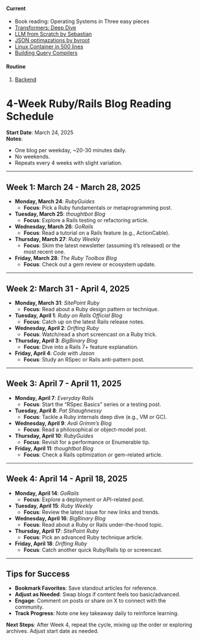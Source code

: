#### Current
* Book reading: Operating Systems in Three easy pieces
* [Transformers: Deep Dive](https://www.brandonrohrer.com/transformers#second_order_skips)
* [LLM from Scratch by Sebastian](https://github.com/rasbt/LLMs-from-scratch)
* [JSON optimazations by byroot](https://byroot.github.io/)
* [Linux Container in 500 lines](https://blog.lizzie.io/linux-containers-in-500-loc.html)
* [Building Query Compilers](https://pi3.informatik.uni-mannheim.de/~moer/querycompiler.pdf)

#### Routine

1. [Backend](/backend.md)

# 4-Week Ruby/Rails Blog Reading Schedule
**Start Date**: March 24, 2025  
**Notes**:  
- One blog per weekday, ~20-30 minutes daily.  
- No weekends.  
- Repeats every 4 weeks with slight variation.

---

## Week 1: March 24 - March 28, 2025
- **Monday, March 24**: *RubyGuides*  
  - **Focus**: Pick a Ruby fundamentals or metaprogramming post.  
- **Tuesday, March 25**: *thoughtbot Blog*  
  - **Focus**: Explore a Rails testing or refactoring article.  
- **Wednesday, March 26**: *GoRails*  
  - **Focus**: Read a tutorial on a Rails feature (e.g., ActionCable).  
- **Thursday, March 27**: *Ruby Weekly*  
  - **Focus**: Skim the latest newsletter (assuming it’s released) or the most recent one.  
- **Friday, March 28**: *The Ruby Toolbox Blog*  
  - **Focus**: Check out a gem review or ecosystem update.  

---

## Week 2: March 31 - April 4, 2025
- **Monday, March 31**: *SitePoint Ruby*  
  - **Focus**: Read about a Ruby design pattern or technique.  
- **Tuesday, April 1**: *Ruby on Rails Official Blog*  
  - **Focus**: Catch up on the latest Rails release notes.  
- **Wednesday, April 2**: *Drifting Ruby*  
  - **Focus**: Watch/read a short screencast on a Ruby trick.  
- **Thursday, April 3**: *BigBinary Blog*  
  - **Focus**: Dive into a Rails 7+ feature explanation.  
- **Friday, April 4**: *Code with Jason*  
  - **Focus**: Study an RSpec or Rails anti-pattern post.  

---

## Week 3: April 7 - April 11, 2025
- **Monday, April 7**: *Everyday Rails*  
  - **Focus**: Start the “RSpec Basics” series or a testing post.  
- **Tuesday, April 8**: *Pat Shaughnessy*  
  - **Focus**: Tackle a Ruby internals deep dive (e.g., VM or GC).  
- **Wednesday, April 9**: *Avdi Grimm’s Blog*  
  - **Focus**: Read a philosophical or object-model post.  
- **Thursday, April 10**: *RubyGuides*  
  - **Focus**: Revisit for a performance or Enumerable tip.  
- **Friday, April 11**: *thoughtbot Blog*  
  - **Focus**: Check a Rails optimization or gem-related article.  

---

## Week 4: April 14 - April 18, 2025
- **Monday, April 14**: *GoRails*  
  - **Focus**: Explore a deployment or API-related post.  
- **Tuesday, April 15**: *Ruby Weekly*  
  - **Focus**: Review the latest issue for new links and trends.  
- **Wednesday, April 16**: *BigBinary Blog*  
  - **Focus**: Read about a Ruby or Rails under-the-hood topic.  
- **Thursday, April 17**: *SitePoint Ruby*  
  - **Focus**: Pick an advanced Ruby technique article.  
- **Friday, April 18**: *Drifting Ruby*  
  - **Focus**: Catch another quick Ruby/Rails tip or screencast.  

---

## Tips for Success
- **Bookmark Favorites**: Save standout articles for reference.  
- **Adjust as Needed**: Swap blogs if content feels too basic/advanced.  
- **Engage**: Comment on posts or share on X to connect with the community.  
- **Track Progress**: Note one key takeaway daily to reinforce learning.  

**Next Steps**: After Week 4, repeat the cycle, mixing up the order or exploring archives. Adjust start date as needed.
